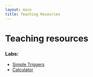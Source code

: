 ```yaml
---
layout: main
title: Teaching Resources
---
```


# Teaching resources

### Labs:
- [Simple Triggers](./labs/simple-triggers.html)
- [Calculator](./labs/calculator.html)